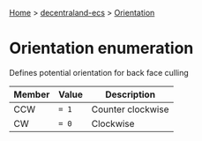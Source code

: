 [Home](./index) &gt; [decentraland-ecs](./decentraland-ecs.md) &gt; [Orientation](./decentraland-ecs.orientation.md)

# Orientation enumeration

Defines potential orientation for back face culling

|  Member | Value | Description |
|  --- | --- | --- |
|  CCW | `= 1` | Counter clockwise |
|  CW | `= 0` | Clockwise |

